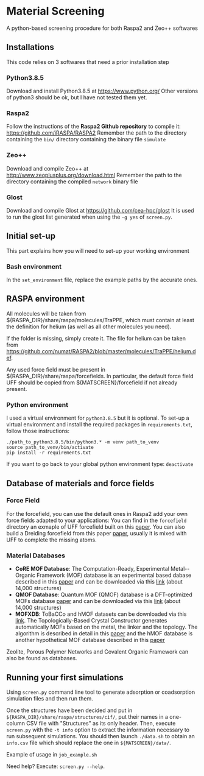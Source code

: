 # Material Screening

A python-based screening procedure for both Raspa2 and Zeo++ softwares

## Installations

This code relies on 3 softwares that need a prior installation step

### Python3.8.5

Download and install Python3.8.5 at https://www.python.org/
Other versions of python3 should be ok, but I have not tested them yet.

### Raspa2

Follow the instructions of the **Raspa2 Github repository** to compile it:
https://github.com/iRASPA/RASPA2
Remember the path to the directory containing the ```bin/``` directory containing the binary file ```simulate```

### Zeo++

Download and compile Zeo++ at http://www.zeoplusplus.org/download.html
Remember the path to the directory containing the compiled ```network``` binary file

### Glost

Download and compile Glost at https://github.com/cea-hpc/glost
It is used to run the glost list generated when using the ```-g yes``` of ```screen.py```.

## Initial set-up

This part explains how you will need to set-up your working environment

### Bash environment

In the ```set_environment``` file, replace the example paths by the accurate ones.

## RASPA environment

All molecules will be taken from ${RASPA_DIR}/share/raspa/molecules/TraPPE, which must
contain at least the definition for helium (as well as all other molecules you need).

If the folder is missing, simply create it.
The file for helium can be taken from https://github.com/numat/RASPA2/blob/master/molecules/TraPPE/helium.def.

Any used force field must be present in ${RASPA_DIR}/share/raspa/forcefields. In particular,
the default force field UFF should be copied from ${MATSCREEN}/forcefield if not already
present.

### Python environment

I used a virtual environment for ```python3.8.5``` but it is optional.
To set-up a virtual environment and install the required packages in ```requirements.txt```, follow those instructions:
```
./path_to_python3.8.5/bin/python3.* -m venv path_to_venv
source path_to_venv/bin/activate
pip install -r requirements.txt
```

If you want to go back to your global python environment type: ``deactivate``

## Database of materials and force fields

### Force Field

For the forcefield, you can use the default ones in Raspa2 add your own force fields adapted to your applications: You can find in the ```forcefield``` directory an exmaple of UFF forcefield built on this <a href="https://pubs.acs.org/doi/10.1021/ja00051a040">paper</a>. You can also build a Dreiding forcefield from this paper <a href="https://pubs.acs.org/doi/10.1021/j100389a010">paper</a>, usually it is mixed with UFF to complete the missing atoms. 

### Material Databases

<ul>
    <li><b>CoRE MOF Database</b>: The Computation-Ready, Experimental Metal--Organic Framework (MOF) database is an experimental based dabase described in this <a href="https://pubs.acs.org/doi/abs/10.1021/acs.jced.9b00835">paper</a> and can be downloaded via this <a href="https://zenodo.org/record/3677685#.YFnEu3VKhhE">link</a> (about 14,000 structures)</li>
    <li><b>QMOF Database</b>: Quantum MOF (QMOF) database is a DFT-optimized MOFs database <a href="https://chemrxiv.org/articles/preprint/Machine_Learning_the_Quantum-Chemical_Properties_of_Metal_Organic_Frameworks_for_Accelerated_Materials_Discovery_with_a_New_Electronic_Structure_Database/13147616/1?file=25304507">paper</a> and can be downloaded via this <a href="https://figshare.com/articles/dataset/QMOF_Database/13147324">link</a> (about 14,000 structures)</li>
    <li><b>MOFXDB</b>: ToBaCCo and hMOF datasets can be downloaded via this <a href="https://mof.tech.northwestern.edu/databases">link</a>. The Topologically-Based Crystal Constructor generates automatically MOFs based on the metal, the linker and the topology. The algorithm is described in detail in this <a href="https://pubs.acs.org/doi/abs/10.1021/acs.cgd.7b00848">paper</a> and the hMOF database is another hypothetical MOF database described in this <a href="https://www.nature.com/articles/nchem.1192">paper</a> </li>
</ul>

Zeolite, Porous Polymer Networks and Covalent Organic Framework can also be found as databases.

## Running your first simulations

Using `screen.py` command line tool to generate adsorption or coadsorption simulation files and then run them.

Once the structures have been decided and put in `${RASPA_DIR}/share/raspa/structures/cif/`,
put their names in a one-column CSV file with "Structures" as its only header.
Then, execute `screen.py` with the `-t info` option to extract the information necessary
to run subsequent simulations. You should then launch `./data.sh` to obtain an `info.csv`
file which should replace the one in `${MATSCREEN}/data/`.

Example of usage in `job_example.sh`

Need help? Execute: `screen.py --help`.
